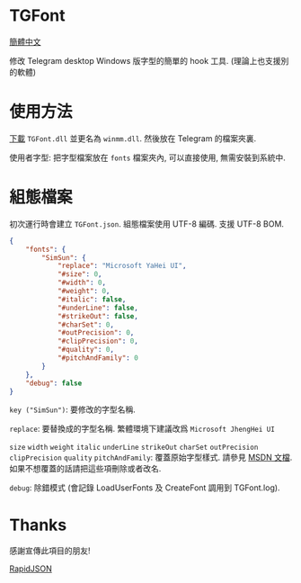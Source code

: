 # TGFont
[簡體中文](README.md)

修改 Telegram desktop Windows 版字型的簡單的 hook 工具. (理論上也支援別的軟體)

# 使用方法
[下載](https://github.com/ysc3839/TGFont/releases) `TGFont.dll` 並更名為 `winmm.dll`. 然後放在 Telegram 的檔案夾裏.

使用者字型: 把字型檔案放在 `fonts` 檔案夾內, 可以直接使用, 無需安裝到系統中.

# 組態檔案
初次運行時會建立 `TGFont.json`. 組態檔案使用 UTF-8 編碼. 支援 UTF-8 BOM.
```json
{
    "fonts": {
        "SimSun": {
            "replace": "Microsoft YaHei UI",
            "#size": 0,
            "#width": 0,
            "#weight": 0,
            "#italic": false,
            "#underLine": false,
            "#strikeOut": false,
            "#charSet": 0,
            "#outPrecision": 0,
            "#clipPrecision": 0,
            "#quality": 0,
            "#pitchAndFamily": 0
        }
    },
    "debug": false
}
```
`key ("SimSun")`: 要修改的字型名稱.

`replace`: 要替換成的字型名稱. 繁體環境下建議改爲 `Microsoft JhengHei UI`

`size` `width` `weight` `italic` `underLine` `strikeOut` `charSet` `outPrecision` `clipPrecision` `quality` `pitchAndFamily`: 覆蓋原始字型樣式. 請參見 [MSDN 文檔](https://msdn.microsoft.com/en-us/library/dd145037). 如果不想覆蓋的話請把這些項刪除或者改名.

`debug`: 除錯模式 (會記錄 LoadUserFonts 及 CreateFont 調用到 TGFont.log).

# Thanks
感謝宣傳此項目的朋友!

[RapidJSON](http://rapidjson.org/)
